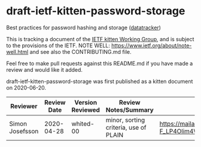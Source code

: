 # draft-ietf-kitten-password-storage
Best practices for password hashing and storage
([datatracker](https://datatracker.ietf.org/doc/draft-ietf-kitten-password-storage/))

This is tracking a document of the [IETF kitten Working
Group](https://datatracker.ietf.org/wg/kitten), and is subject to the
provisions of the IETF. NOTE WELL: https://www.ietf.org/about/note-well.html
and see also the CONTRIBUTING.md file.

Feel free to make pull requests against this README.md if you have made a
review and would like it added.

draft-ietf-kitten-password-storage was first published as a kitten document on 2020-06-20.

| Reviewer        | Review Date | Version Reviewed | Review Notes/Summary                  | Link to Review                                                            |
|-----------------|-------------|------------------|---------------------------------------|---------------------------------------------------------------------------|
| Simon Josefsson | 2020-04-28  | whited-00        | minor, sorting criteria, use of PLAIN | https://mailarchive.ietf.org/arch/msg/kitten/t8Yms70uBrbL-F_LP4Olim4WJrE/ |
